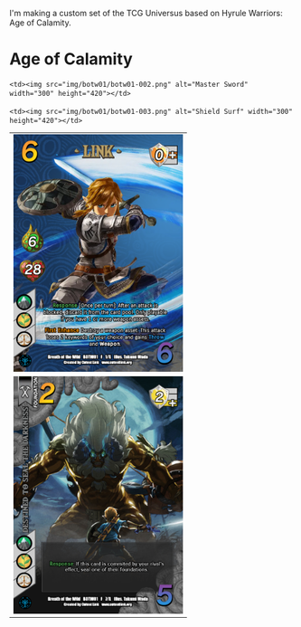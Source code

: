 I'm making a custom set of the TCG Universus based on Hyrule Warriors: Age of Calamity.

# Age of Calamity

<table>
  <tr>
    <td><img src="img/botw01/botw01-001.png" alt="Link" width="300" height="420"></td>

    <td><img src="img/botw01/botw01-002.png" alt="Master Sword" width="300" height="420"></td>
    
    <td><img src="img/botw01/botw01-003.png" alt="Shield Surf" width="300" height="420"></td>
   </tr> 
   <tr>
      <td><img src="img/botw01/botw01-007.png" alt="Destined to Seal the Darkness" width="300" height="420"></td>
  </td>
  </tr>
</table>
